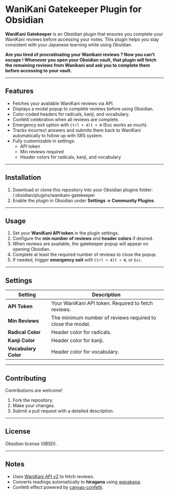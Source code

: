 # WaniKani Gatekeeper Plugin for Obsidian
**WaniKani Gatekeeper** is an Obsidian plugin that ensures you complete your WaniKani reviews before accessing your notes. This plugin helps you stay consistent with your Japanese learning while using Obsidian.  

**Are you tired of procratinating your Wanikani reviews ? Now you can't escape ! Whenever you open your Obsidian vault, that plugin will fetch the remaining reviews from Wanikani and ask you to complete them before accessing to your vault.** 

---

## Features

- Fetches your available WaniKani reviews via API.
- Displays a modal popup to complete reviews before using Obsidian.
- Color-coded headers for radicals, kanji, and vocabulary.
- Confetti celebration when all reviews are complete.
- Emergency exit option with `Ctrl + Alt + W` (Esc works as much).
- Tracks incorrect answers and submits them back to WaniKani automatically to follow up with SRS system.
- Fully customizable in settings:
  - API token
  - Min reviews required
  - Header colors for radicals, kanji, and vocabulary
---

## Installation

1. Download or clone this repository into your Obsidian plugins folder:  <vault>/.obsidian/plugins/wanikani-gatekeeper
2. Enable the plugin in Obsidian under **Settings → Community Plugins**.

---

## Usage

1. Set your **WaniKani API token** in the plugin settings.
2. Configure the **min number of reviews** and **header colors** if desired.
3. When reviews are available, the gatekeeper popup will appear on opening Obsidian.
4. Complete at least the required number of reviews to close the popup.
5. If needed, trigger **emergency exit** with `Ctrl + Alt + W`, or `Esc`.

---

## Settings

| Setting | Description |
|---------|-------------|
| **API Token** | Your WaniKani API token. Required to fetch reviews. |
| **Min Reviews** | The minimum number of reviews required to close the modal. |
| **Radical Color** | Header color for radicals. |
| **Kanji Color** | Header color for kanji. |
| **Vocabulary Color** | Header color for vocabulary. |

---

## Contributing

Contributions are welcome!  

1. Fork the repository.  
2. Make your changes.  
3. Submit a pull request with a detailed description.  

---

## License

Obsidian license (0BSD).

---

## Notes

- Uses [WaniKani API v2](https://docs.wanikani.com/) to fetch reviews.
- Converts readings automatically to **hiragana** using [wanakana](https://github.com/WaniKani/WanaKana).  
- Confetti effect powered by [canvas-confetti](https://www.npmjs.com/package/canvas-confetti).  
